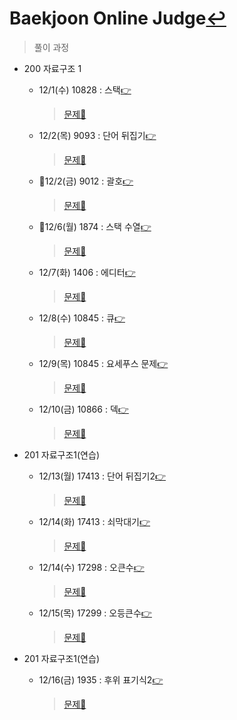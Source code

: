 # Baekjoon Online Judge[↩](../../../)
> 풀이 과정

* 200 자료구조 1
    * 12/1(수) 10828 : 스택[👉](./10828/10828.md)
      
        > [문제📝](https://www.acmicpc.net/problem/10828)
    * 12/2(목) 9093  : 단어 뒤집기[👉](./9093/9093.md)
      
        > [문제📝](https://www.acmicpc.net/problem/9093)
    * 🔳12/2(금) 9012  : 괄호[👉](./9012/9012.md)
      
        > [문제📝](https://www.acmicpc.net/problem/9012)
    * 🔳12/6(월) 1874  : 스택 수열[👉](./1874/1874.md)
      
        > [문제📝](https://www.acmicpc.net/problem/1874)
    * 12/7(화) 1406  : 에디터[👉](./1406/1406.md)
      
        > [문제📝](https://www.acmicpc.net/problem/1406)
    * 12/8(수) 10845  : 큐[👉](./10845/10845.md)
      
        > [문제📝](https://www.acmicpc.net/problem/10845)
    * 12/9(목) 10845  : 요세푸스 문제[👉](./1158/1158.md)
      
        > [문제📝](https://www.acmicpc.net/problem/1158)
    * 12/10(금) 10866  : 덱[👉](./10866/10866.md)
      
        > [문제📝](https://www.acmicpc.net/problem/10866)
    
* 201 자료구조1(연습)
  
    * 12/13(월) 17413  : 단어 뒤집기2[👉](./17413/17413.md)
      
        > [문제📝](https://www.acmicpc.net/problem/17413)
        
    * 12/14(화) 17413  : 쇠막대기[👉](./10799/10799.md)
      
        > [문제📝](https://www.acmicpc.net/problem/10799)
    
    * 12/14(수) 17298  : 오큰수[👉](./17298/17298.md)
    
      > [문제📝](https://www.acmicpc.net/problem/17298)
      
    * 12/15(목) 17299  : 오등큰수[👉](./17299/17299.md)
    
      > [문제📝](https://www.acmicpc.net/problem/17299)

* 201 자료구조1(연습)

  * 12/16(금) 1935  : 후위 표기식2[👉](./1935/1935.md)

    > [문제📝](https://www.acmicpc.net/problem/1935)